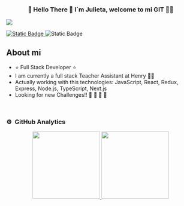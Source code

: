 
<div align="center">
<H3>👾 Hello There 👾 I´m Julieta, welcome to mi GIT  👩‍💻</H3>
</div>

<img src="https://github.com/FJulieta/FJulieta/assets/75277036/ccc74bf6-732a-43e0-8715-954b99b4a19e">

[<img alt="Static Badge" src="https://img.shields.io/badge/:badgeContent">
](https://img.shields.io/badge/React-blue
)
<img alt="Static Badge" src="https://img.shields.io/badge/JavaScript-yellow">

## About mi

- ⭐ Full Stack Developer ⭐ 
- I am currently a full stack Teacher Assistant at Henry 🧑‍🏫
- Actually working with this technologies: JavaScript, React, Redux, Express, Node.js, TypeScript, Next.js
- Looking for new Challenges!!
🌱 🌱 🌱 🌱 
<br>

### ⚙️ &nbsp;GitHub Analytics

<p align="center">
<a href="https://github.com/FJulieta">
  <img height="180em" src="https://github-readme-stats-eight-theta.vercel.app/api?username=FJulieta&show_icons=true&theme=algolia&include_all_commits=true&count_private=true"/>
  <img height="180em" src="https://github-readme-stats-eight-theta.vercel.app/api/top-langs/?username=FJulieta&layout=compact&langs_count=8&theme=algolia"/>
</a>
</p>

